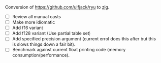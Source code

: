 Conversion of https://github.com/ulfjack/ryu to [zig](https://ziglang.org/).

 - [ ] Review all manual casts
 - [ ] Make more idiomatic
 - [ ] Add f16 variant
 - [ ] Add f128 variant (Use partial table set)
 - [ ] Add specified precision argument (current errol does this after but this is
   slows things down a fair bit).
 - [ ] Benchmark against current float printing code (memory
   consumption/performance).
